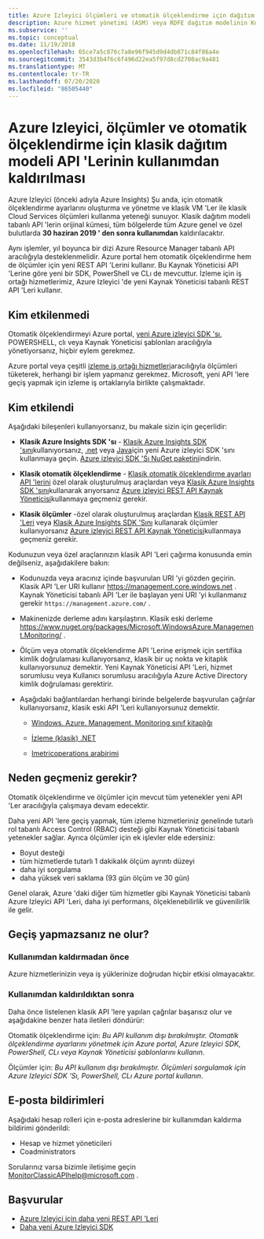 ```yaml
---
title: Azure Izleyici ölçümleri ve otomatik ölçeklendirme için dağıtım API 'Lerini devre dışı bırakma
description: Azure hizmet yönetimi (ASM) veya RDFE dağıtım modelinin Kullanımdan kaldırılmış olarak da bilinen ölçümler ve otomatik ölçeklendirme klasik API 'Ler
ms.subservice: ''
ms.topic: conceptual
ms.date: 11/19/2018
ms.openlocfilehash: 65ce7a5c876c7a8e96f945d9d4db871c84f86a4e
ms.sourcegitcommit: 3543d3b4f6c6f496d22ea5f97d8cd2700ac9a481
ms.translationtype: MT
ms.contentlocale: tr-TR
ms.lasthandoff: 07/20/2020
ms.locfileid: "86505440"
---
```

# <a name="azure-monitor-retirement-of-classic-deployment-model-apis-for-metrics-and-autoscale"></a>Azure Izleyici, ölçümler ve otomatik ölçeklendirme için klasik dağıtım modeli API 'Lerinin kullanımdan kaldırılması

Azure Izleyici (önceki adıyla Azure Insights) Şu anda, için otomatik ölçeklendirme ayarlarını oluşturma ve yönetme ve klasik VM 'Ler ile klasik Cloud Services ölçümleri kullanma yeteneği sunuyor. Klasik dağıtım modeli tabanlı API 'lerin orijinal kümesi, tüm bölgelerde tüm Azure genel ve özel bulutlarda **30 haziran 2019 ' den sonra kullanımdan** kaldırılacaktır.   

Aynı işlemler, yıl boyunca bir dizi Azure Resource Manager tabanlı API aracılığıyla desteklenmelidir. Azure portal hem otomatik ölçeklendirme hem de ölçümler için yeni REST API 'Lerini kullanır. Bu Kaynak Yöneticisi API 'Lerine göre yeni bir SDK, PowerShell ve CLı de mevcuttur. İzleme için iş ortağı hizmetlerimiz, Azure Izleyici 'de yeni Kaynak Yöneticisi tabanlı REST API 'Leri kullanır.  

## <a name="who-is-not-affected"></a>Kim etkilenmedi

Otomatik ölçeklendirmeyi Azure portal, [yeni Azure izleyici SDK 'sı](https://www.nuget.org/packages/Microsoft.Azure.Management.Monitor/), POWERSHELL, clı veya Kaynak Yöneticisi şablonları aracılığıyla yönetiyorsanız, hiçbir eylem gerekmez.  

Azure portal veya çeşitli [izleme iş ortağı hizmetleri](../../azure-monitor/platform/partners.md)aracılığıyla ölçümleri tüketerek, herhangi bir işlem yapmanız gerekmez. Microsoft, yeni API 'lere geçiş yapmak için izleme iş ortaklarıyla birlikte çalışmaktadır.

## <a name="who-is-affected"></a>Kim etkilendi

Aşağıdaki bileşenleri kullanıyorsanız, bu makale sizin için geçerlidir:

- **Klasik Azure Insights SDK 'sı** - [Klasik Azure Insights SDK 'sını](https://www.nuget.org/packages/Microsoft.WindowsAzure.Management.Monitoring/)kullanıyorsanız, [.net](https://github.com/azure/azure-libraries-for-net#download) veya [Java](https://github.com/azure/azure-libraries-for-java#download)için yeni Azure izleyici SDK 'sını kullanmaya geçin. [Azure izleyici SDK 'Sı NuGet paketini](https://www.nuget.org/packages/Microsoft.Azure.Management.Monitor/)indirin.

- **Klasik otomatik ölçeklendirme** - [Klasik otomatik ölçeklendirme ayarları API 'lerini](/previous-versions/azure/reference/mt348562(v=azure.100)) özel olarak oluşturulmuş araçlardan veya [Klasik Azure Insights SDK 'sını](https://www.nuget.org/packages/Microsoft.WindowsAzure.Management.Monitoring/)kullanarak arıyorsanız [Azure izleyici REST API Kaynak Yöneticisi](/rest/api/monitor/autoscalesettings)kullanmaya geçmeniz gerekir.

- **Klasik ölçümler** -özel olarak oluşturulmuş araçlardan [Klasik REST API 'Leri](/previous-versions/azure/reference/dn510374(v=azure.100)) veya [Klasik Azure Insights SDK 'Sını](https://www.nuget.org/packages/Microsoft.WindowsAzure.Management.Monitoring/) kullanarak ölçümler kullanıyorsanız [Azure izleyici REST API Kaynak Yöneticisi](/rest/api/monitor/autoscalesettings)kullanmaya geçmeniz gerekir. 

Kodunuzun veya özel araçlarınızın klasik API 'Leri çağırma konusunda emin değilseniz, aşağıdakilere bakın:

- Kodunuzda veya aracınız içinde başvurulan URI 'yi gözden geçirin. Klasik API 'Ler URI kullanır https://management.core.windows.net . Kaynak Yöneticisi tabanlı API 'Ler ile başlayan yeni URI 'yi kullanmanız gerekir `https://management.azure.com/` .

- Makinenizde derleme adını karşılaştırın. Klasik eski derleme https://www.nuget.org/packages/Microsoft.WindowsAzure.Management.Monitoring/ .

- Ölçüm veya otomatik ölçeklendirme API 'Lerine erişmek için sertifika kimlik doğrulaması kullanıyorsanız, klasik bir uç nokta ve kitaplık kullanıyorsunuz demektir. Yeni Kaynak Yöneticisi API 'Leri, hizmet sorumlusu veya Kullanıcı sorumlusu aracılığıyla Azure Active Directory kimlik doğrulaması gerektirir.

- Aşağıdaki bağlantılardan herhangi birinde belgelerde başvurulan çağrılar kullanıyorsanız, klasik eski API 'Leri kullanıyorsunuz demektir.

  - [Windows. Azure. Management. Monitoring sınıf kitaplığı](/previous-versions/azure/dn510414(v=azure.100))

  - [İzleme (klasik) .NET](/previous-versions/azure/reference/mt348562(v%3dazure.100))

  - [Imetricoperations arabirimi](/previous-versions/azure/reference/dn802395(v%3dazure.100))

## <a name="why-you-should-switch"></a>Neden geçmeniz gerekir?

Otomatik ölçeklendirme ve ölçümler için mevcut tüm yetenekler yeni API 'Ler aracılığıyla çalışmaya devam edecektir.  

Daha yeni API 'lere geçiş yapmak, tüm izleme hizmetleriniz genelinde tutarlı rol tabanlı Access Control (RBAC) desteği gibi Kaynak Yöneticisi tabanlı yetenekler sağlar. Ayrıca ölçümler için ek işlevler elde edersiniz: 

- Boyut desteği
- tüm hizmetlerde tutarlı 1 dakikalık ölçüm ayrıntı düzeyi 
- daha iyi sorgulama
- daha yüksek veri saklama (93 gün ölçüm ve 30 gün) 

Genel olarak, Azure 'daki diğer tüm hizmetler gibi Kaynak Yöneticisi tabanlı Azure Izleyici API 'Leri, daha iyi performans, ölçeklenebilirlik ve güvenilirlik ile gelir. 

## <a name="what-happens-if-you-do-not-migrate"></a>Geçiş yapmazsanız ne olur?

### <a name="before-retirement"></a>Kullanımdan kaldırmadan önce

Azure hizmetlerinizin veya iş yüklerinize doğrudan hiçbir etkisi olmayacaktır.  

### <a name="after-retirement"></a>Kullanımdan kaldırıldıktan sonra

Daha önce listelenen klasik API 'lere yapılan çağrılar başarısız olur ve aşağıdakine benzer hata iletileri döndürür:

Otomatik ölçeklendirme için: *Bu API kullanım dışı bırakılmıştır. Otomatik ölçeklendirme ayarlarını yönetmek için Azure portal, Azure Izleyici SDK, PowerShell, CLı veya Kaynak Yöneticisi şablonlarını kullanın*.  

Ölçümler için: *Bu API kullanım dışı bırakılmıştır. Ölçümleri sorgulamak için Azure Izleyici SDK 'Sı, PowerShell, CLı Azure portal kullanın*.

## <a name="email-notifications"></a>E-posta bildirimleri

Aşağıdaki hesap rolleri için e-posta adreslerine bir kullanımdan kaldırma bildirimi gönderildi: 

- Hesap ve hizmet yöneticileri
- Coadministrators  

Sorularınız varsa bizimle iletişime geçin MonitorClassicAPIhelp@microsoft.com .  

## <a name="references"></a>Başvurular

- [Azure Izleyici için daha yeni REST API 'Leri](/rest/api/monitor/) 
- [Daha yeni Azure Izleyici SDK](https://www.nuget.org/packages/Microsoft.Azure.Management.Monitor/)
